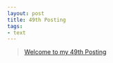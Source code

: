 ```yaml
---
layout: post
title: 49th Posting
tags: 
- text
---
```


> [Welcome to my 49th Posting](https://janghan-kor.tistory.com/285)
 